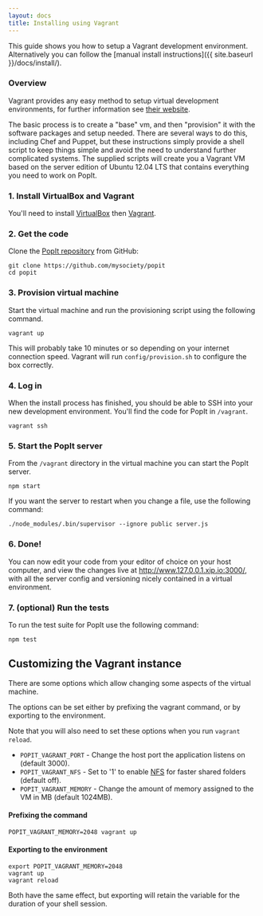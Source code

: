 ```yaml
---
layout: docs
title: Installing using Vagrant
---
```


This guide shows you how to setup a Vagrant development environment. Alternatively you can follow the [manual install instructions]({{ site.baseurl }}/docs/install/).

### Overview

Vagrant provides any easy method to setup virtual development environments, for further information see [their website](http://www.vagrantup.com).

The basic process is to create a "base" vm, and then "provision" it with the software packages and setup needed. There are several ways to do this, including Chef and Puppet, but these instructions simply provide a shell script to keep things simple and avoid the need to understand further complicated systems. The supplied scripts will create you a Vagrant VM based on the server edition of Ubuntu 12.04 LTS that contains everything you need to work on PopIt.

### 1. Install VirtualBox and Vagrant

You'll need to install [VirtualBox](http://www.virtualbox.org/wiki/Downloads) then [Vagrant](http://downloads.vagrantup.com/).

### 2. Get the code

Clone the [PopIt repository](https://github.com/mysociety/popit) from GitHub:

    git clone https://github.com/mysociety/popit
    cd popit

### 3. Provision virtual machine

Start the virtual machine and run the provisioning script using the following command.

    vagrant up

This will probably take 10 minutes or so depending on your internet connection speed. Vagrant will run `config/provision.sh` to configure the box correctly.

### 4. Log in

When the install process has finished, you should be able to SSH into your new development environment. You'll find the code for PopIt in `/vagrant`.

    vagrant ssh

### 5. Start the PopIt server

From the `/vagrant` directory in the virtual machine you can start the PopIt server.

    npm start

If you want the server to restart when you change a file, use the following command:

    ./node_modules/.bin/supervisor --ignore public server.js

### 6. Done!

You can now edit your code from your editor of choice on your host computer, and view the changes live at http://www.127.0.0.1.xip.io:3000/, with all the server config and versioning nicely contained in a virtual environment.

### 7. (optional) Run the tests

To run the test suite for PopIt use the following command:

    npm test

## Customizing the Vagrant instance

There are some options which allow changing some aspects of the virtual machine.

The options can be set either by prefixing the vagrant command, or by exporting to the environment.

Note that you will also need to set these options when you run `vagrant reload`.

- `POPIT_VAGRANT_PORT` - Change the host port the application listens on (default 3000).
- `POPIT_VAGRANT_NFS` - Set to '1' to enable [NFS](http://docs.vagrantup.com/v2/synced-folders/nfs.html) for faster shared folders (default off).
- `POPIT_VAGRANT_MEMORY` - Change the amount of memory assigned to the VM in MB (default 1024MB).

#### Prefixing the command

    POPIT_VAGRANT_MEMORY=2048 vagrant up

#### Exporting to the environment

    export POPIT_VAGRANT_MEMORY=2048
    vagrant up
    vagrant reload

Both have the same effect, but exporting will retain the variable for the duration of your shell session.
